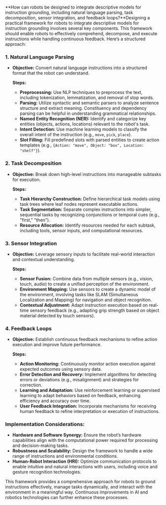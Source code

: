 **How can robots be designed to integrate descriptive models for instruction grounding, including natural language parsing, task decomposition, sensor integration, and feedback loops?**Designing a practical framework for robots to integrate descriptive models for instruction grounding involves several key components. This framework should enable robots to effectively comprehend, decompose, and execute instructions while handling continuous feedback. Here’s a structured approach:

### 1. Natural Language Parsing
- **Objective:** Convert natural language instructions into a structured format that the robot can understand.
  
  **Steps:**
  - **Preprocessing:** Use NLP techniques to preprocess the text, including tokenization, lemmatization, and removal of stop words.
  - **Parsing:** Utilize syntactic and semantic parsers to analyze sentence structure and extract meaning. Constituency and dependency parsing can be helpful in understanding grammatical relationships.
  - **Named Entity Recognition (NER):** Identify and categorize key entities (objects, actions, locations) relevant to the robot's task.
  - **Intent Detection:** Use machine learning models to classify the overall intent of the instruction (e.g., `move`, `pick`, `place`).
  - **Slot Filling:** Fill predefined slots with parsed entities to create action templates (e.g., `{Action: "move", Object: "box", Location: "shelf"}`).

### 2. Task Decomposition
- **Objective:** Break down high-level instructions into manageable subtasks for execution.

  **Steps:**
  - **Task Hierarchy Construction:** Define hierarchical task models using task trees where leaf nodes represent executable actions.
  - **Task Segmentation:** Separate complex instructions into simpler, sequential tasks by recognizing conjunctions or temporal cues (e.g., "first," "then").
  - **Resource Allocation:** Identify resources needed for each subtask, including tools, sensor inputs, and computational resources.

### 3. Sensor Integration
- **Objective:** Leverage sensory inputs to facilitate real-world interaction and contextual understanding.

  **Steps:**
  - **Sensor Fusion:** Combine data from multiple sensors (e.g., vision, touch, audio) to create a unified perception of the environment.
  - **Environment Mapping:** Use sensors to create a dynamic model of the environment, involving tasks like SLAM (Simultaneous Localization and Mapping) for navigation and object recognition.
  - **Contextual Adjustment:** Adapt instruction execution based on real-time sensory feedback (e.g., adapting grip strength based on object material detected by touch sensors).

### 4. Feedback Loops
- **Objective:** Establish continuous feedback mechanisms to refine action execution and improve future performance.

  **Steps:**
  - **Action Monitoring:** Continuously monitor action execution against expected outcomes using sensory data.
  - **Error Detection and Recovery:** Implement algorithms for detecting errors or deviations (e.g., misalignment) and strategies for correction.
  - **Learning and Adaptation:** Use reinforcement learning or supervised learning to adapt behaviors based on feedback, enhancing efficiency and accuracy over time.
  - **User Feedback Integration:** Incorporate mechanisms for receiving human feedback to refine interpretation or execution of instructions.

### Implementation Considerations:
- **Hardware and Software Synergy:** Ensure the robot’s hardware capabilities align with the computational power required for processing and decision-making tasks.
- **Robustness and Scalability:** Design the framework to handle a wide range of instructions and environmental conditions.
- **Human-Robot Interaction (HRI):** Optimize communication protocols to enable intuitive and natural interactions with users, including voice and gesture recognition technologies.

This framework provides a comprehensive approach for robots to ground instructions effectively, manage tasks dynamically, and interact with the environment in a meaningful way. Continuous improvements in AI and robotics technologies can further enhance these processes.